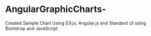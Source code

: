 # AngularGraphicCharts-
Created Sample Chart Using D3.js, Angular.js and Standard UI using Bootstrap and JavaScript 

